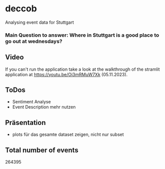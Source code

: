 # deccob
Analysing event data for Stuttgart

### Main Question to answer: Where in Stuttgart is a good place to go out at wednesdays?

## Video
If you can't run the application take a look at the walkthrough of the stramlit application at https://youtu.be/Oi3mRMuW7Xk (05.11.2023). 

## ToDos
- Sentiment Analyse
- Event Description mehr nutzen


## Präsentation
- plots für das gesamte dataset zeigen, nicht nur subset

## Total number of events
264395